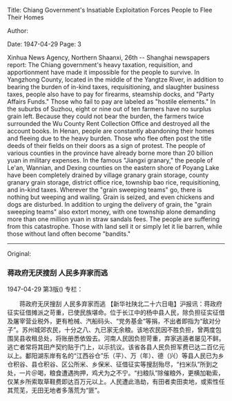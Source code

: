 Title: Chiang Government's Insatiable Exploitation Forces People to Flee Their Homes

Author:

Date: 1947-04-29
Page: 3

Xinhua News Agency, Northern Shaanxi, 26th -- Shanghai newspapers report: The Chiang government's heavy taxation, requisition, and apportionment have made it impossible for the people to survive. In Yangzhong County, located in the middle of the Yangtze River, in addition to bearing the burden of in-kind taxes, requisitioning, and slaughter business taxes, people also have to pay for firearms, steamship docks, and "Party Affairs Funds." Those who fail to pay are labeled as "hostile elements." In the suburbs of Suzhou, eight or nine out of ten farmers have no surplus grain left. Because they could not bear the burden, the farmers twice surrounded the Wu County Rent Collection Office and destroyed all the account books. In Henan, people are constantly abandoning their homes and fleeing due to the heavy burden. Those who flee often post the title deeds of their fields on their doors as a sign of protest. The people of various counties in the province have already borne more than 20 billion yuan in military expenses. In the famous "Jiangxi granary," the people of Le'an, Wannian, and Dexing counties on the eastern shore of Poyang Lake have been completely drained by village granary grain storage, county granary grain storage, district office rice, township bao rice, requisitioning, and in-kind taxes. Wherever the "grain sweeping teams" go, there is nothing but weeping and wailing. Grain is seized, and even chickens and dogs are disturbed. In addition to urging the delivery of grain, the "grain sweeping teams" also extort money, with one township alone demanding more than one million yuan in straw sandals fees. The people are suffering from this catastrophe. Those with land sell it or simply let it lie barren, while those without land often become "bandits."



<hr /> 

Original: 


### 蒋政府无厌搜刮  人民多弃家而逃

1947-04-29
第3版()
专栏：

　　蒋政府无厌搜刮
    人民多弃家而逃
    【新华社陕北二十六日电】沪报讯：蒋政府征实征借摊派之苛重，已使民族堪命。位于长江中的杨中县人民，除负担征实征借及屠宰营业税外，更有枪械、汽船码头、“党务基金”等捐，不出者即指为“敌对分子”。苏州城郊农民，十分之八、九已家无余粮。该地农民因不胜负担，曾两度包围吴县收租总处，将账册悉依毁去。河南人民因负担苛重，弃家逃遁者屡见不鲜。逃亡者常将其田产契约贴于门上，以示抗议。该省各县人民负担军费已达二百亿元以上。鄱阳湖东岸有名的“江西谷仓”乐（平）、万（年）、德（兴）等县人民已为乡仓积谷、县仓积谷、区公所米、乡保米、征借征实等搜刮殆尽，“扫米队”所到之处，一片＠喝，粮食遭遇拘押，鸡犬为之不宁。“扫粮队”除催粮外，更横加勒索，仅某乡所索取草鞋费即达百万元以上。人民遭此浩劫，有田者卖田卖地，或索性任其荒芜，无田无地者多落荒为“匪”。
